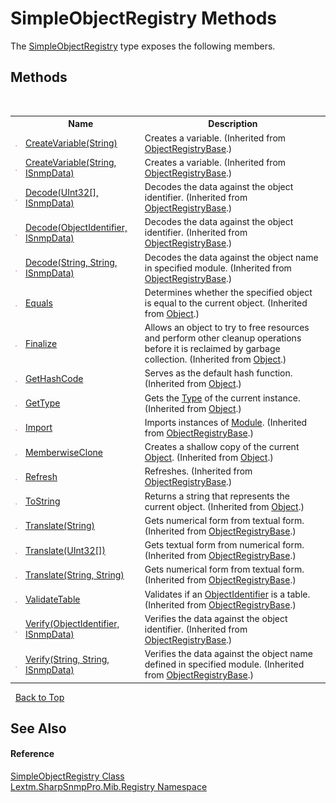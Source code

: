 # SimpleObjectRegistry Methods
 

The <a href="T_Lextm_SharpSnmpPro_Mib_Registry_SimpleObjectRegistry">SimpleObjectRegistry</a> type exposes the following members.


## Methods
&nbsp;<table><tr><th></th><th>Name</th><th>Description</th></tr><tr><td>![Public method](media/pubmethod.gif "Public method")</td><td><a href="M_Lextm_SharpSnmpPro_Mib_Registry_ObjectRegistryBase_CreateVariable">CreateVariable(String)</a></td><td>
Creates a variable.
 (Inherited from <a href="T_Lextm_SharpSnmpPro_Mib_Registry_ObjectRegistryBase">ObjectRegistryBase</a>.)</td></tr><tr><td>![Public method](media/pubmethod.gif "Public method")</td><td><a href="M_Lextm_SharpSnmpPro_Mib_Registry_ObjectRegistryBase_CreateVariable_1">CreateVariable(String, ISnmpData)</a></td><td>
Creates a variable.
 (Inherited from <a href="T_Lextm_SharpSnmpPro_Mib_Registry_ObjectRegistryBase">ObjectRegistryBase</a>.)</td></tr><tr><td>![Public method](media/pubmethod.gif "Public method")</td><td><a href="M_Lextm_SharpSnmpPro_Mib_Registry_ObjectRegistryBase_Decode_2">Decode(UInt32[], ISnmpData)</a></td><td>
Decodes the data against the object identifier.
 (Inherited from <a href="T_Lextm_SharpSnmpPro_Mib_Registry_ObjectRegistryBase">ObjectRegistryBase</a>.)</td></tr><tr><td>![Public method](media/pubmethod.gif "Public method")</td><td><a href="M_Lextm_SharpSnmpPro_Mib_Registry_ObjectRegistryBase_Decode">Decode(ObjectIdentifier, ISnmpData)</a></td><td>
Decodes the data against the object identifier.
 (Inherited from <a href="T_Lextm_SharpSnmpPro_Mib_Registry_ObjectRegistryBase">ObjectRegistryBase</a>.)</td></tr><tr><td>![Public method](media/pubmethod.gif "Public method")</td><td><a href="M_Lextm_SharpSnmpPro_Mib_Registry_ObjectRegistryBase_Decode_1">Decode(String, String, ISnmpData)</a></td><td>
Decodes the data against the object name in specified module.
 (Inherited from <a href="T_Lextm_SharpSnmpPro_Mib_Registry_ObjectRegistryBase">ObjectRegistryBase</a>.)</td></tr><tr><td>![Public method](media/pubmethod.gif "Public method")</td><td><a href="https://docs.microsoft.com/dotnet/api/system.object.equals#System_Object_Equals_System_Object_" target="_blank" rel="noopener noreferrer">Equals</a></td><td>
Determines whether the specified object is equal to the current object.
 (Inherited from <a href="https://docs.microsoft.com/dotnet/api/system.object" target="_blank" rel="noopener noreferrer">Object</a>.)</td></tr><tr><td>![Protected method](media/protmethod.gif "Protected method")</td><td><a href="https://docs.microsoft.com/dotnet/api/system.object.finalize#System_Object_Finalize" target="_blank" rel="noopener noreferrer">Finalize</a></td><td>
Allows an object to try to free resources and perform other cleanup operations before it is reclaimed by garbage collection.
 (Inherited from <a href="https://docs.microsoft.com/dotnet/api/system.object" target="_blank" rel="noopener noreferrer">Object</a>.)</td></tr><tr><td>![Public method](media/pubmethod.gif "Public method")</td><td><a href="https://docs.microsoft.com/dotnet/api/system.object.gethashcode#System_Object_GetHashCode" target="_blank" rel="noopener noreferrer">GetHashCode</a></td><td>
Serves as the default hash function.
 (Inherited from <a href="https://docs.microsoft.com/dotnet/api/system.object" target="_blank" rel="noopener noreferrer">Object</a>.)</td></tr><tr><td>![Public method](media/pubmethod.gif "Public method")</td><td><a href="https://docs.microsoft.com/dotnet/api/system.object.gettype#System_Object_GetType" target="_blank" rel="noopener noreferrer">GetType</a></td><td>
Gets the <a href="https://docs.microsoft.com/dotnet/api/system.type" target="_blank" rel="noopener noreferrer">Type</a> of the current instance.
 (Inherited from <a href="https://docs.microsoft.com/dotnet/api/system.object" target="_blank" rel="noopener noreferrer">Object</a>.)</td></tr><tr><td>![Public method](media/pubmethod.gif "Public method")</td><td><a href="M_Lextm_SharpSnmpPro_Mib_Registry_ObjectRegistryBase_Import">Import</a></td><td>
Imports instances of <a href="T_Lextm_SharpSnmpPro_Mib_Module">Module</a>.
 (Inherited from <a href="T_Lextm_SharpSnmpPro_Mib_Registry_ObjectRegistryBase">ObjectRegistryBase</a>.)</td></tr><tr><td>![Protected method](media/protmethod.gif "Protected method")</td><td><a href="https://docs.microsoft.com/dotnet/api/system.object.memberwiseclone#System_Object_MemberwiseClone" target="_blank" rel="noopener noreferrer">MemberwiseClone</a></td><td>
Creates a shallow copy of the current <a href="https://docs.microsoft.com/dotnet/api/system.object" target="_blank" rel="noopener noreferrer">Object</a>.
 (Inherited from <a href="https://docs.microsoft.com/dotnet/api/system.object" target="_blank" rel="noopener noreferrer">Object</a>.)</td></tr><tr><td>![Public method](media/pubmethod.gif "Public method")</td><td><a href="M_Lextm_SharpSnmpPro_Mib_Registry_ObjectRegistryBase_Refresh">Refresh</a></td><td>
Refreshes.
 (Inherited from <a href="T_Lextm_SharpSnmpPro_Mib_Registry_ObjectRegistryBase">ObjectRegistryBase</a>.)</td></tr><tr><td>![Public method](media/pubmethod.gif "Public method")</td><td><a href="https://docs.microsoft.com/dotnet/api/system.object.tostring#System_Object_ToString" target="_blank" rel="noopener noreferrer">ToString</a></td><td>
Returns a string that represents the current object.
 (Inherited from <a href="https://docs.microsoft.com/dotnet/api/system.object" target="_blank" rel="noopener noreferrer">Object</a>.)</td></tr><tr><td>![Public method](media/pubmethod.gif "Public method")</td><td><a href="M_Lextm_SharpSnmpPro_Mib_Registry_ObjectRegistryBase_Translate">Translate(String)</a></td><td>
Gets numerical form from textual form.
 (Inherited from <a href="T_Lextm_SharpSnmpPro_Mib_Registry_ObjectRegistryBase">ObjectRegistryBase</a>.)</td></tr><tr><td>![Public method](media/pubmethod.gif "Public method")</td><td><a href="M_Lextm_SharpSnmpPro_Mib_Registry_ObjectRegistryBase_Translate_2">Translate(UInt32[])</a></td><td>
Gets textual form from numerical form.
 (Inherited from <a href="T_Lextm_SharpSnmpPro_Mib_Registry_ObjectRegistryBase">ObjectRegistryBase</a>.)</td></tr><tr><td>![Public method](media/pubmethod.gif "Public method")</td><td><a href="M_Lextm_SharpSnmpPro_Mib_Registry_ObjectRegistryBase_Translate_1">Translate(String, String)</a></td><td>
Gets numerical form from textual form.
 (Inherited from <a href="T_Lextm_SharpSnmpPro_Mib_Registry_ObjectRegistryBase">ObjectRegistryBase</a>.)</td></tr><tr><td>![Public method](media/pubmethod.gif "Public method")</td><td><a href="M_Lextm_SharpSnmpPro_Mib_Registry_ObjectRegistryBase_ValidateTable">ValidateTable</a></td><td>
Validates if an <a href="T_Lextm_SharpSnmpLib_ObjectIdentifier">ObjectIdentifier</a> is a table.
 (Inherited from <a href="T_Lextm_SharpSnmpPro_Mib_Registry_ObjectRegistryBase">ObjectRegistryBase</a>.)</td></tr><tr><td>![Public method](media/pubmethod.gif "Public method")</td><td><a href="M_Lextm_SharpSnmpPro_Mib_Registry_ObjectRegistryBase_Verify">Verify(ObjectIdentifier, ISnmpData)</a></td><td>
Verifies the data against the object identifier.
 (Inherited from <a href="T_Lextm_SharpSnmpPro_Mib_Registry_ObjectRegistryBase">ObjectRegistryBase</a>.)</td></tr><tr><td>![Public method](media/pubmethod.gif "Public method")</td><td><a href="M_Lextm_SharpSnmpPro_Mib_Registry_ObjectRegistryBase_Verify_1">Verify(String, String, ISnmpData)</a></td><td>
Verifies the data against the object name defined in specified module.
 (Inherited from <a href="T_Lextm_SharpSnmpPro_Mib_Registry_ObjectRegistryBase">ObjectRegistryBase</a>.)</td></tr></table>&nbsp;
<a href="#simpleobjectregistry-methods">Back to Top</a>

## See Also


#### Reference
<a href="T_Lextm_SharpSnmpPro_Mib_Registry_SimpleObjectRegistry">SimpleObjectRegistry Class</a><br /><a href="N_Lextm_SharpSnmpPro_Mib_Registry">Lextm.SharpSnmpPro.Mib.Registry Namespace</a><br />
